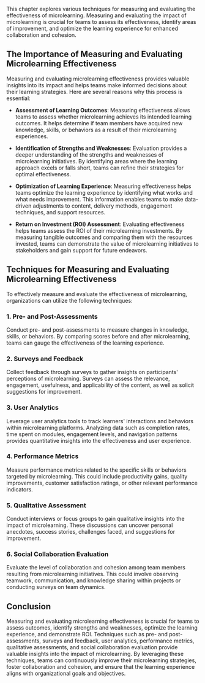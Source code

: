 
This chapter explores various techniques for measuring and evaluating the effectiveness of microlearning. Measuring and evaluating the impact of microlearning is crucial for teams to assess its effectiveness, identify areas of improvement, and optimize the learning experience for enhanced collaboration and cohesion.

The Importance of Measuring and Evaluating Microlearning Effectiveness
----------------------------------------------------------------------

Measuring and evaluating microlearning effectiveness provides valuable insights into its impact and helps teams make informed decisions about their learning strategies. Here are several reasons why this process is essential:

* **Assessment of Learning Outcomes**: Measuring effectiveness allows teams to assess whether microlearning achieves its intended learning outcomes. It helps determine if team members have acquired new knowledge, skills, or behaviors as a result of their microlearning experiences.

* **Identification of Strengths and Weaknesses**: Evaluation provides a deeper understanding of the strengths and weaknesses of microlearning initiatives. By identifying areas where the learning approach excels or falls short, teams can refine their strategies for optimal effectiveness.

* **Optimization of Learning Experience**: Measuring effectiveness helps teams optimize the learning experience by identifying what works and what needs improvement. This information enables teams to make data-driven adjustments to content, delivery methods, engagement techniques, and support resources.

* **Return on Investment (ROI) Assessment**: Evaluating effectiveness helps teams assess the ROI of their microlearning investments. By measuring tangible outcomes and comparing them with the resources invested, teams can demonstrate the value of microlearning initiatives to stakeholders and gain support for future endeavors.

Techniques for Measuring and Evaluating Microlearning Effectiveness
-------------------------------------------------------------------

To effectively measure and evaluate the effectiveness of microlearning, organizations can utilize the following techniques:

### 1\. Pre- and Post-Assessments

Conduct pre- and post-assessments to measure changes in knowledge, skills, or behaviors. By comparing scores before and after microlearning, teams can gauge the effectiveness of the learning experience.

### 2\. Surveys and Feedback

Collect feedback through surveys to gather insights on participants' perceptions of microlearning. Surveys can assess the relevance, engagement, usefulness, and applicability of the content, as well as solicit suggestions for improvement.

### 3\. User Analytics

Leverage user analytics tools to track learners' interactions and behaviors within microlearning platforms. Analyzing data such as completion rates, time spent on modules, engagement levels, and navigation patterns provides quantitative insights into the effectiveness and user experience.

### 4\. Performance Metrics

Measure performance metrics related to the specific skills or behaviors targeted by microlearning. This could include productivity gains, quality improvements, customer satisfaction ratings, or other relevant performance indicators.

### 5\. Qualitative Assessment

Conduct interviews or focus groups to gain qualitative insights into the impact of microlearning. These discussions can uncover personal anecdotes, success stories, challenges faced, and suggestions for improvement.

### 6\. Social Collaboration Evaluation

Evaluate the level of collaboration and cohesion among team members resulting from microlearning initiatives. This could involve observing teamwork, communication, and knowledge sharing within projects or conducting surveys on team dynamics.

Conclusion
----------

Measuring and evaluating microlearning effectiveness is crucial for teams to assess outcomes, identify strengths and weaknesses, optimize the learning experience, and demonstrate ROI. Techniques such as pre- and post-assessments, surveys and feedback, user analytics, performance metrics, qualitative assessments, and social collaboration evaluation provide valuable insights into the impact of microlearning. By leveraging these techniques, teams can continuously improve their microlearning strategies, foster collaboration and cohesion, and ensure that the learning experience aligns with organizational goals and objectives.

